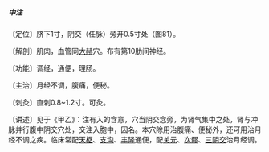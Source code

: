 ##### 中注

〔定位〕脐下1寸，阴交（任脉）旁开0.5寸处（图81）。

〔解剖〕肌肉，血管同[大赫](https://www.gmzyjc.com/read/zjs/zjs3.1.7-8-0.0.2.3.12.md)穴。布有第10肋间神经。

〔功能〕调经，通便，理肠。  

〔主治〕月经不调，腹痛，便秘。

〔刺灸〕直刺0.8~1.2寸。可灸。

〔讲述〕见于《甲乙》：注有入的含意，穴当阴交念旁，为肾气集中之处，肾与冲脉并行腹中阴交穴处，交注入胞中，因名。本穴除用治腹痛、便秘外，还可用治月经不调之疾。临床常配[天枢](https://www.gmzyjc.com/read/zjs/zjs3.1.1-3-0.1.3.3.25.md)、[支沟](https://www.gmzyjc.com/read/zjs/zjs3.1.9-12-0.0.2.3.6.md)、[丰隆](https://www.gmzyjc.com/read/zjs/zjs3.1.1-3-0.1.3.3.40.md)通便，配[关元](https://www.gmzyjc.com/read/zjs/zjs3.2.1-0.1.1.3.4.md)、[次髎](https://www.gmzyjc.com/read/zjs/zjs3.1.7-8-0.0.1.3.32.md)、[三阴交](https://www.gmzyjc.com/read/zjs/zjs3.1.4-6-0.0.1.3.6.md)治月经调。
